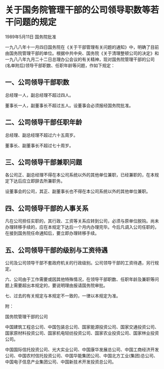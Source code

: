 # 关于国务院管理干部的公司领导职数等若干问题的规定

1989年5月11日 国务院批准　



一九八八年十一月四日国务院在《关于干部管理有关问题的通知》中，明确了目前由国务院管理干部的单位。根据中共中央、国务院《关于清理整顿公司的决定》和一九八八年九月二十二日总理办公会议的有关精神，现对国务院管理干部的公司(名单附后)领导干部职数、任职年龄等问题，作如下规定：

## 一、公司领导干部职数

总经理一人，副总经理不超过四人。

董事长一人，副董事长不超过五人。设董事会必须报经国务院批准。

## 二、公司领导干部任职年龄

总经理、副总经理不超过六十五周岁。

董事长、副董事长不超过七十周岁。

## 三、公司领导干部兼职问题

各公司正、副总经理不得在本公司系统以外的其他单位兼职，已经兼职的，在本规定下达后应立即辞去所兼职务。

设董事会的公司，其正、副董事长也不得在本公司系统以外的其他单位兼职。

## 四、公司领导干部的人事关系

凡在公司担任实职的，其行政、工资等关系应转到公司，必须与原单位脱钩。尚未办理转移手续的，应在本规定下达后一个月内办理完毕。今后凡调入公司任职的，在接到国务院任命通知后，要立即办理转移手续。

## 五、公司领导干部的级别与工资待遇

公司及公司领导干部不套政府机关的行政级别。公司领导干部的工资待遇，另行规定。

六、公司由于工作需要或因其他特殊情况，在领导干部职数、任职年龄及兼职等问题上需要超出本规定的，要说明理由报请国务院审批。

七、过去的有关规定与本规定不一致的，一律以本规定为准。

附：

国务院管理干部的公司

中国建筑工程总公司、中国包装总公司、国家能源投资公司、国家交通投资公司、国家原材料投资公司、国家机电轻纺投资公司、国家农业投资公司、国家林业投资公司。

中国国际信托投资公司、光大实业公司、中国康华发展总公司、中国工商经济开发公司、中国农村信托投资公司、中国华能集团公司、中国北方工业(集团)总公司、中国电子信息产业集团公司、中国新技术开发投资总公司。